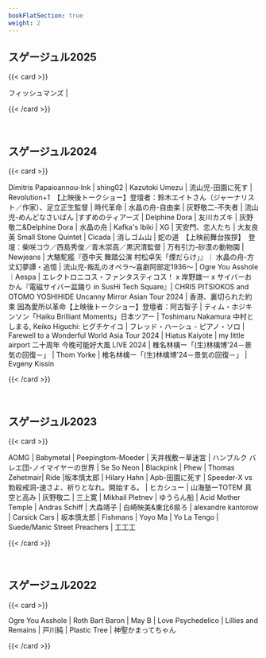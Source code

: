 ```yaml
---
bookFlatSection: true
weight: 2
---
```


## スゲージュル2025

{{< card >}}


フィッシュマンズ | 


{{< /card >}}


<br>



## スゲージュル2024

{{< card >}}



Dimitris Papaioannou-Ink | shing02 | Kazutoki Umezu | 流山児-田園に死す | Revolution+1　【上映後トークショー】登壇者：鈴木エイトさん（ジャーナリスト／作家）、足立正生監督 | 時代革命 | 水晶の舟-自由楽 | 灰野敬二-不失者 | 流山児-めんどなさいばん |すずめのティアーズ | Delphine Dora | 友川カズキ | 灰野敬二&Delphine Dora | 水晶の舟 | Kafka's Ibiki | XG | 天安門、恋人たち | 大友良英 Small Stone Quintet | Cicada | 消しゴム山 | 蛇の道　【上映前舞台挨拶】　登壇：柴咲コウ／西島秀俊／青木崇高／黒沢清監督 | 万有引力-砂漠の動物園 | Newjeans | 大駱駝艦『壺中天 舞踏公演 村松卓矢「煙だらけ」』｜ 水晶の舟-方丈幻夢譚・追憶 | 流山児-叛乱のオペラ～喜劇阿部定1936～ | Ogre You Asshole ｜Aespa | エレクトロニコス・ファンタスティコス！ x 岸野雄一 x サイバーおかん『電磁サイバー盆踊り in SusHi Tech Square』| CHRIS PITSIOKOS and OTOMO YOSHIHIDE Uncanny Mirror Asian Tour 2024 | 香港、裏切られた約束 因為愛所以革命【上映後トークショー】登壇者：阿古智子 | ティム・ホジキンソン「Haiku Brilliant Moments」日本ツアー |  Toshimaru Nakamura 中村としまる, Keiko Higuchi: ヒグチケイコ | フレッド・ハーシュ - ピアノ・ソロ | Farewell to a Wonderful World Asia Tour 2024 | Hiatus Kaiyote | my little airport 二十周年 今晚可能好大風 LIVE 2024 | 椎名林檎ー「(生)林檎博'24－景気の回復－」 | Thom Yorke | 椎名林檎ー「(生)林檎博'24－景気の回復－」 | Evgeny Kissin


{{< /card >}}


<br>

## スゲージュル2023

{{< card >}}


AOMG | Babymetal | Peepingtom-Moeder | 天井桟敷ー草迷宮 | ハンブルク バレエ団-ノイマイヤーの世界 | Se So Neon | Blackpink | Phew | Thomas Zehetmair| Ride |坂本慎太郎 | Hilary Hahn | Apb-田園に死す | Speeder-X vs 勃殺戒洞-速さよ、祈りとなれ。開始する。 | ヒカシュー | 山海塾ーTOTEM 真空と高み | 灰野敬二 | 三上寛 | Mikhail Pletnev | ゆうらん船 | Acid Mother Temple | Andras Schiff | 大森靖子 | 白崎映美&東北6県ろ | alexandre kantorow | Carsick Cars | 坂本慎太郎 | Fishmans | Yoyo Ma | Yo La Tengo | Suede/Manic Street Preachers | 工工工

{{< /card >}}


<br>


## スゲージュル2022

{{< card >}}


Ogre You Asshole | Roth Bart Baron | May B | Love Psychedelico | Lillies and Remains | 戸川純 | Plastic Tree | 神聖かまってちゃん



{{< /card >}}

